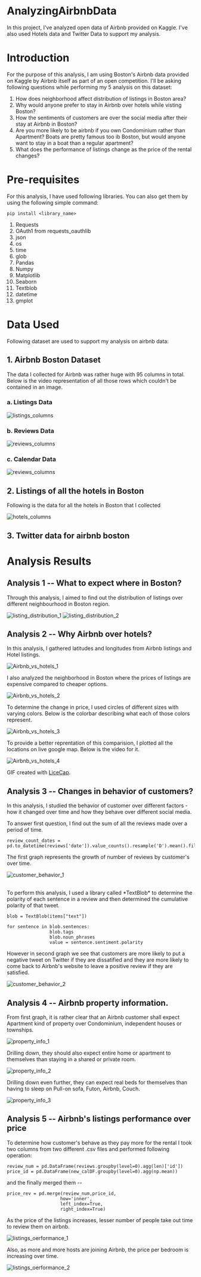# AnalyzingAirbnbData
In this project, I've analyzed open data of Airbnb provided on Kaggle. I've also used Hotels data and Twitter Data to support my analysis.

# Introduction

For the purpose of this analysis, I am using Boston's Airbnb data provided on Kaggle by Airbnb itself as part of an open competition.
I'll be asking following questions while performing my 5 analysis on this dataset:

1. How does neighborhood affect distribution of listings in Boston area?
2. Why would anyone prefer to stay in Airbnb over hotels while visting Boston?
3. How the sentiments of customers are over the social media after their stay at Airbnb in Boston?
4. Are you more likely to be airbnb if you own Condominium rather than Apartment? Boats are pretty famous too ib Boston, but would anyone want to stay in a boat than a regular apartment? 
5. What does the performance of listings change as the price of the rental changes?
          
# Pre-requisites

For this analysis, I have used following libraries. You can also get them by using the following simple command:

``` 
pip install <library_name> 
```
1. Requests
2. OAuth1 from requests_oauthlib
3. json
4. os
5. time
6. glob
7. Pandas
8. Numpy
9. Matplotlib
10. Seaborn
11. Textblob
12. datetime
13. gmplot

# Data Used

Following dataset are used to support my analysis on airbnb data:

## 1. Airbnb Boston Dataset

The data I collected for Airbnb was rather huge with 95 columns in total. Below is the video representation of all those rows which couldn't be contained in an image.

### a. Listings Data
![listings_columns](https://cloud.githubusercontent.com/assets/6801030/21081457/6952956c-bf95-11e6-9d35-12954fdeaebd.gif)

### b. Reviews Data
![reviews_columns](results/reviews.JPG)

### c. Calendar Data
![reviews_columns](results/calendar.JPG)

## 2. Listings of all the hotels in Boston

Following is the data for all the hotels in Boston that I collected

![hotels_columns](results/hotels.JPG)

## 3. Twitter data for airbnb boston
          
# Analysis Results

## Analysis 1 -- What to expect where in Boston?

Through this analysis, I aimed to find out the distribution of listings over different neighbourhood in Boston region.

![listing_distribution_1](results/Analysis1_1.png)
![listing_distribution_2](results/Analysis1_2.png)

## Analysis 2 -- Why Airbnb over hotels?

In this analysis, I gathered latitudes and longitudes from Airbnb listings and Hotel listings.

![Airbnb_vs_hotels_1](results/Analysis2_1.png)

I also analyzed the neighborhood in Boston where the prices of listings are expensive compared to cheaper options.

![Airbnb_vs_hotels_2](results/Analysis2_2.png)

To determine the change in price, I used circles of different sizes with varying colors. Below is the colorbar describing what each of those colors represent.

![Airbnb_vs_hotels_3](results/Analysis2_3.png)

To provide a better reprentation of this comparision, I plotted all the locations on live google map. Below is the video for it.

![Airbnb_vs_hotels_4](https://cloud.githubusercontent.com/assets/6801030/21081413/1d9bd1c0-bf94-11e6-86b5-c70ef79a63ce.gif)

GIF created with [LiceCap](http://www.cockos.com/licecap/).

## Analysis 3 -- Changes in behavior of customers?

In this analysis, I studied the behavior of customer over different factors - how it changed over time and how they behave over different social media.

To answer first question, I find out the sum of all the reviews made over a period of time.

```
review_count_dates = pd.to_datetime(reviews['date']).value_counts().resample('D').mean().fillna(0)
```
The first graph represents the growth of number of reviews by customer's over time. 

![customer_behavior_1](results/Analysis3_1.png)

<br/>
To perform this analysis, I used a library called *TextBlob* to determine the polarity of each sentence in a review and then determined the cumulative polarity of that tweet.

```
blob = TextBlob(items["text"])

for sentence in blob.sentences:
                blob.tags
                blob.noun_phrases
                value = sentence.sentiment.polarity
```

However in second graph we see that customers are more likely to put a negative tweet on Twitter if they are dissatified and they are more likely to come back to Airbnb's website to leave a positive review if they are satisfied.

![customer_behavior_2](results/Analysis3_2.png)

## Analysis 4 -- Airbnb property information.

From first graph, it is rather clear that an Airbnb customer shall expect Apartment kind of property over Condominium, independent houses or townships.

![property_info_1](results/Analysis4_3.png)

Drilling down, they should also expect entire home or apartment to themselves than staying in a shared or private room.

![property_info_2](results/Analysis4_1.png)

Drilling down even further, they can expect real beds for themselves than having to sleep on Pull-on sofa, Futon, Airbnb, Couch.

![property_info_3](results/Analysis4_2.png)

## Analysis 5 -- Airbnb's listings performance over price

To determine how customer's behave as they pay more for the rental I took two columns from two different .csv files and performed following operation:

```
review_num = pd.DataFrame(reviews.groupby(level=0).agg(len)['id'])
price_id = pd.DataFrame(new_calDF.groupby(level=0).agg(np.mean))
```

and the finally merged them --

```
price_rev = pd.merge(review_num,price_id,
                    how='inner',
                    left_index=True,
                    right_index=True)
```

As the price of the listings increases, lesser number of people take out time to review them on airbnb.

![listings_oerformance_1](results/Analysis5_1.png)

Also, as more and more hosts are joining Airbnb, the price per bedroom is increasing over time.

![listings_oerformance_2](results/Analysis5_2.png)

